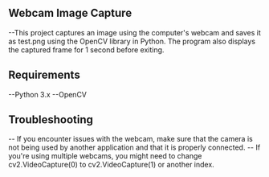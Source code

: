 ## Webcam Image Capture
--This project captures an image using the computer's webcam and saves it as test.png using the OpenCV library in Python. The program also displays the captured frame for 1 second before exiting.
## Requirements
--Python 3.x
--OpenCV
## Troubleshooting
-- If you encounter issues with the webcam, make sure that the camera is not being used by another application and that it is properly connected.
-- If you're using multiple webcams, you might need to change cv2.VideoCapture(0) to cv2.VideoCapture(1) or another index.